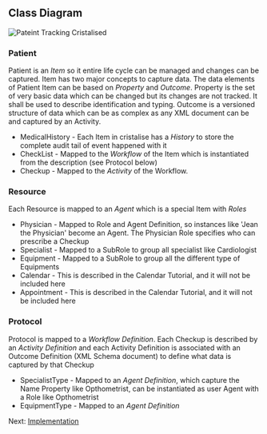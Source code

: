 Class Diagram
-------------

![Pateint Tracking Cristalised](https://api.genmymodel.com/projects/cf074a44-3210-4172-8955-94e567e19e43/diagrams/_Tz-t4i9QEeSxYsF3O4XI1g/svg)

### Patient
Patient is an *Item* so it entire life cycle can be managed and changes can be captured. Item has two major concepts to capture data. The data elements of Patient Item can be based on *Property* and *Outcome*. Property is the set of very basic data which can be changed but its changes are not tracked. It shall be used to describe identification and typing. Outcome is a versioned structure of data which can be as complex as any XML document can be and captured by an Activity.

- MedicalHistory - Each Item in cristalise has a *History* to store the complete audit tail of event happened with it
- CheckList - Mapped to the *Workflow* of the Item which is instantiated from the description (see Protocol below) 
- Checkup - Mapped to the *Activity* of the Workflow.

### Resource
Each Resource is mapped to an *Agent* which is a special Item with *Roles*

- Physician - Mapped to Role and Agent Definition, so instances like 'Jean the Physician' become an Agent. The Physician Role specifies who can prescribe a Checkup
- Specialist - Mapped to a SubRole to group all specialist like Cardiologist
- Equipment -  Mapped to a SubRole to group all the different type of Equipments
- Calendar - This is described in the Calendar Tutorial, and it will not be included here
- Appointment - This is described in the Calendar Tutorial, and it will not be included here

### Protocol
Protocol is mapped to a *Workflow Definition*. Each Checkup is described by an *Activity Definition* and each Activity Definition is associated with an Outcome Definition (XML Schema document) to define what data is captured by that Checkup

- SpecialistType - Mapped to an *Agent Definition*, which capture the Name Property like Opthometrist, can be instantiated as user Agent with a Role like Opthometrist
- EquipmentType - Mapped to an *Agent Definition*

Next: [Implementation](../Patient-Tracking-Implementation)